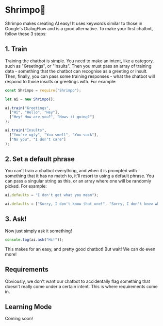 # Shrimpo🍤

Shrimpo makes creating AI easy! It uses keywords similar to those in Google's DialogFlow and is a good alternative. To make your first chatbot, follow these 3 steps:

## 1. Train

Training the chatbot is simple. You need to make an intent, like a category, such as "Greetings", or "Insults". Then you must pass an array of training data - something that the chatbot can recognise as a greeting or insult. Then, finally, you can pass some training responses - what the chatbot will respond to those insults or greetings with. For example:

```js
const Shrimpo = require("Shrimpo");

let ai = new Shrimpo();

ai.train("Greetings", 
  ["Hi", "Hello", "Hey"],
  ["Hey! How are you?", "Hows it going?"]
);

ai.train("Insults",
  ["You're ugly", "You smell", "You suck"],
  ["No you", "I don't care"]
);
```

## 2. Set a default phrase

You can't train a chatbot everything, and when it is prompted with something that it has no match to, it'll resort to using a default phrase. You can pass a singular string as this, or an array where one will be randomly picked. For example:

```js
ai.defaults = "I don't get what you mean");

ai.defaults = ["Sorry, I don't know that one!", "Sorry, I don't know what you mean.", "I didnt quite catch that. Could you rephrase?"];
```

## 3. Ask!

Now just simply ask it something!

```js
console.log(ai.ask("Hi!"));
```

This makes for an easy, and pretty good chatbot! But wait! We can do even more!

## Requirements

Obviously, we don't want our chatbot to accidentally flag something that doesn't really come under a certain intent. This is where requirements come in.

## Learning Mode

Coming soon!